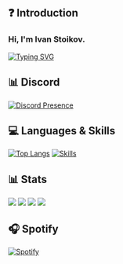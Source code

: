 ## ❓ Introduction

### Hi, I'm Ivan Stoikov.

[![Typing SVG](https://readme-typing-svg.herokuapp.com?duration=7000&lines=FiveM+Developer)](https://github.com/IvanStoikov07)

## 📊 Discord
[![Discord Presence](https://lanyard.cnrad.dev/api/839514396573433948)](https://discord.com/users/839514396573433948)
## 💻 Languages & Skills
[![Top Langs](https://github-readme-stats.vercel.app/api/top-langs/?username=IvanStoikov07&layout=compact)](https://github.com/IvanStoikov07)
[![Skills](https://skillicons.dev/icons?i=html,css,js,php,nodejs,mongodb,mysql,md,git,nginx,vscode&theme=dark)](https://github.com/IvanStoikov07)

## 📊 Stats

[![](https://img.shields.io/github/followers/awayfromkane?style=for-the-badge)](https://github.com/IvanStoikov07)
[![](https://komarev.com/ghpvc/?username=awayfromkane&color=blue&style=for-the-badge)](https://github.com/IvanStoikov07)
[![](https://img.shields.io/youtube/channel/subscribers/UCaE1me_eiSmYH_A7HHJraVA?style=for-the-badge)](https://github.com/IvanStoikov07)
[![](https://img.shields.io/youtube/channel/views/UCaE1me_eiSmYH_A7HHJraVA?style=for-the-badge)](https://github.com/IvanStoikov07)


## 🎧 Spotify
[![Spotify](https://spotify-github-profile.vercel.app/api/view?uid=31am2lthekdqoa4m4yzlzztr75yu&cover_image=true&theme=novatorem)](https://github.com/IvanStoikov07)
